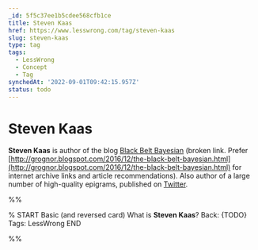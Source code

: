 ```yaml
---
_id: 5f5c37ee1b5cdee568cfb1ce
title: Steven Kaas
href: https://www.lesswrong.com/tag/steven-kaas
slug: steven-kaas
type: tag
tags:
  - LessWrong
  - Concept
  - Tag
synchedAt: '2022-09-01T09:42:15.957Z'
status: todo
---
```


# Steven Kaas

**Steven Kaas** is author of the blog [Black Belt Bayesian](http://www.acceleratingfuture.com/steven/) (broken link. Prefer [http://grognor.blogspot.com/2016/12/the-black-belt-bayesian.html](http://grognor.blogspot.com/2016/12/the-black-belt-bayesian.html) for internet archive links and article recommendations). Also author of a large number of high-quality epigrams, published on [Twitter](https://twitter.com/stevenkaas/).


%%

% START
Basic (and reversed card)
What is **Steven Kaas**?
Back: {TODO}
Tags: LessWrong
END
<!--ID: 1663156947807-->


%%
	
